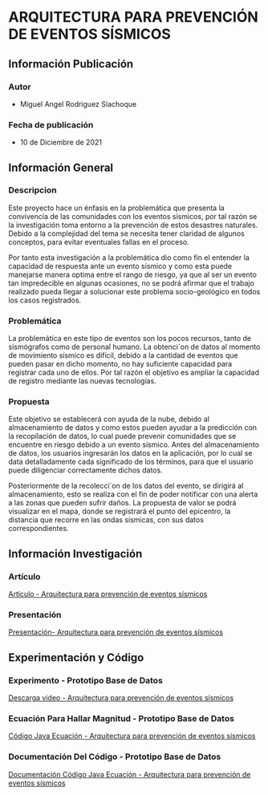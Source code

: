 # ARQUITECTURA PARA PREVENCIÓN DE EVENTOS SÍSMICOS

## Información Publicación
### Autor
- Miguel Angel Rodriguez Siachoque

### Fecha de publicación
- 10 de Diciembre de 2021

## Información General
### Descripcion
Este proyecto hace un énfasis en la problemática que presenta la convivencia de las comunidades con los eventos sísmicos, por tal razón se la investigación toma entorno a la prevención de estos desastres naturales. Debido a la complejidad del tema se necesita tener claridad de algunos conceptos, para evitar eventuales fallas en el proceso.

Por tanto esta investigación a la problemática dio como fin el entender la capacidad de respuesta ante un evento sísmico y como esta puede manejarse manera optima entre el rango de riesgo, ya que al ser un evento tan impredecible en algunas ocasiones, no se podrá afirmar que el trabajo realizado pueda llegar a solucionar este problema socio-geológico en todos los casos registrados.

### Problemática
La problemática en este tipo de eventos son los pocos recursos, tanto de sismógrafos como de personal humano. La obtenci´on de datos al momento de movimiento sísmico es difícil, debido a la cantidad de eventos que pueden pasar en dicho momento, no hay suficiente capacidad para registrar cada uno de ellos. Por tal razón el objetivo es ampliar la capacidad de registro mediante las nuevas tecnologías.

### Propuesta
Este objetivo se establecerá con ayuda de la nube, debido al almacenamiento de datos y como estos pueden ayudar a la predicción con la recopilación de datos, lo cual puede prevenir comunidades que se encuentre en riesgo debido a un evento sísmico. Antes del almacenamiento de datos, los usuarios ingresarán los datos en la aplicación, por lo cual se data detalladamente cada significado de los términos, para que el usuario puede diligenciar correctamente dichos datos.

Posteriormente de la recolecci´on de los datos del evento, se dirigirá al almacenamiento, esto se realiza con el fin de poder notificar con una alerta a las zonas que pueden sufrir daños. La propuesta de valor se podrá visualizar en el mapa, donde se registrará el punto del epicentro, la distancia que recorre en las ondas sísmicas, con sus datos correspondientes.

## Información Investigación
### Artículo
[Artículo - Arquitectura para prevención de eventos sísmicos](Archivos/Artículo-ProyectoAREP.pdf)

### Presentación
[Presentación- Arquitectura para prevención de eventos sísmicos](Archivos/Presentación-ProyectoAREP.pdf)

## Experimentación y Código
### Experimento - Prototipo Base de Datos
[Descarga video - Arquitectura para prevención de eventos sísmicos](Archivos/Experimento-ProyectoAREP.mp4)

### Ecuación Para Hallar Magnitud - Prototipo Base de Datos
[Código Java Ecuación - Arquitectura para prevención de eventos sísmicos](Codigo/src/main/java/mars/arem/app/sismo/Magnitude.java)

### Documentación Del Código - Prototipo Base de Datos
[Documentación Código Java Ecuación - Arquitectura para prevención de eventos sísmicos](Codigo/JavaDoc)